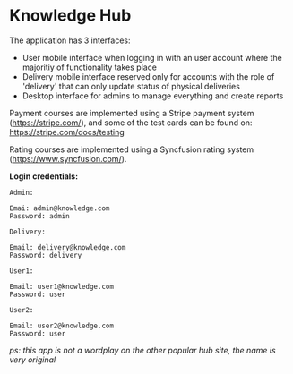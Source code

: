 # Knowledge Hub



The application has 3 interfaces:
- User mobile interface when logging in with an user account where the majoritiy of functionality takes place
- Delivery mobile interface reserved only for accounts with the role of 'delivery' that can only update status of physical deliveries
- Desktop interface for admins to manage everything and create reports


Payment courses are implemented using a Stripe payment system (https://stripe.com/), and some of the test cards can be found on: https://stripe.com/docs/testing

Rating courses are implemented using a Syncfusion rating system (https://www.syncfusion.com/).

**Login credentials:**
```
Admin:

Emai: admin@knowledge.com
Password: admin

Delivery:

Email: delivery@knowledge.com
Password: delivery

User1:

Email: user1@knowledge.com
Password: user

User2:

Email: user2@knowledge.com
Password: user
```

*ps: this app is not a wordplay on the other popular hub site, the name is very original*
